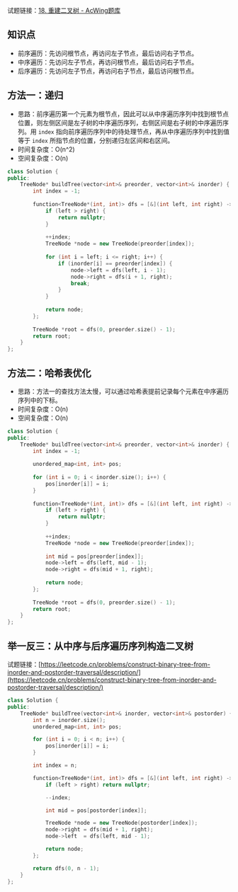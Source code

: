 试题链接：[18. 重建二叉树 - AcWing题库](https://www.acwing.com/problem/content/description/23/)

## 知识点

- 前序遍历：先访问根节点，再访问左子节点，最后访问右子节点。
- 中序遍历：先访问左子节点，再访问根节点，最后访问右子节点。
- 后序遍历：先访问左子节点，再访问右子节点，最后访问根节点。

## 方法一：递归

- 思路：前序遍历第一个元素为根节点，因此可以从中序遍历序列中找到根节点位置，则左侧区间是左子树的中序遍历序列，右侧区间是右子树的中序遍历序列。用 `index` 指向前序遍历序列中的待处理节点，再从中序遍历序列中找到值等于 `index` 所指节点的位置，分别递归左区间和右区间。
- 时间复杂度：O(n^2)
- 空间复杂度：O(n)

```cpp
class Solution {
public:
    TreeNode* buildTree(vector<int>& preorder, vector<int>& inorder) {
        int index = -1;
        
        function<TreeNode*(int, int)> dfs = [&](int left, int right) -> TreeNode* {
            if (left > right) {
                return nullptr;    
            }
            
            ++index;
            TreeNode *node = new TreeNode(preorder[index]);
            
            for (int i = left; i <= right; i++) {
                if (inorder[i] == preorder[index]) {
                    node->left = dfs(left, i - 1);
                    node->right = dfs(i + 1, right);
                    break;
                }
            }
            
            return node;
        };
        
        TreeNode *root = dfs(0, preorder.size() - 1);
        return root;
    }
};
```

## 方法二：哈希表优化

- 思路：方法一的查找方法太慢，可以通过哈希表提前记录每个元素在中序遍历序列中的下标。
- 时间复杂度：O(n)
- 空间复杂度：O(n)

```cpp
class Solution {
public:
    TreeNode* buildTree(vector<int>& preorder, vector<int>& inorder) {
        int index = -1;
        
        unordered_map<int, int> pos;
        
        for (int i = 0; i < inorder.size(); i++) {
            pos[inorder[i]] = i;
        }
        
        function<TreeNode*(int, int)> dfs = [&](int left, int right) -> TreeNode* {
            if (left > right) {
                return nullptr;    
            }
            
            ++index;
            TreeNode *node = new TreeNode(preorder[index]);
            
            int mid = pos[preorder[index]];
            node->left = dfs(left, mid - 1);
            node->right = dfs(mid + 1, right);
            
            return node;
        };
        
        TreeNode *root = dfs(0, preorder.size() - 1);
        return root;
    }
};
```

## 举一反三：从中序与后序遍历序列构造二叉树
试题链接：[https://leetcode.cn/problems/construct-binary-tree-from-inorder-and-postorder-traversal/description/](https://leetcode.cn/problems/construct-binary-tree-from-inorder-and-postorder-traversal/description/)

```cpp
class Solution {
public:
    TreeNode* buildTree(vector<int>& inorder, vector<int>& postorder) {
        int n = inorder.size();
        unordered_map<int, int> pos;

        for (int i = 0; i < n; i++) {
            pos[inorder[i]] = i;
        }

        int index = n;

        function<TreeNode*(int, int)> dfs = [&](int left, int right) -> TreeNode* {
            if (left > right) return nullptr;

            --index;

            int mid = pos[postorder[index]];

            TreeNode *node = new TreeNode(postorder[index]);
            node->right = dfs(mid + 1, right);
            node->left  = dfs(left, mid - 1);

            return node;
        };

        return dfs(0, n - 1);
    }
};
```
